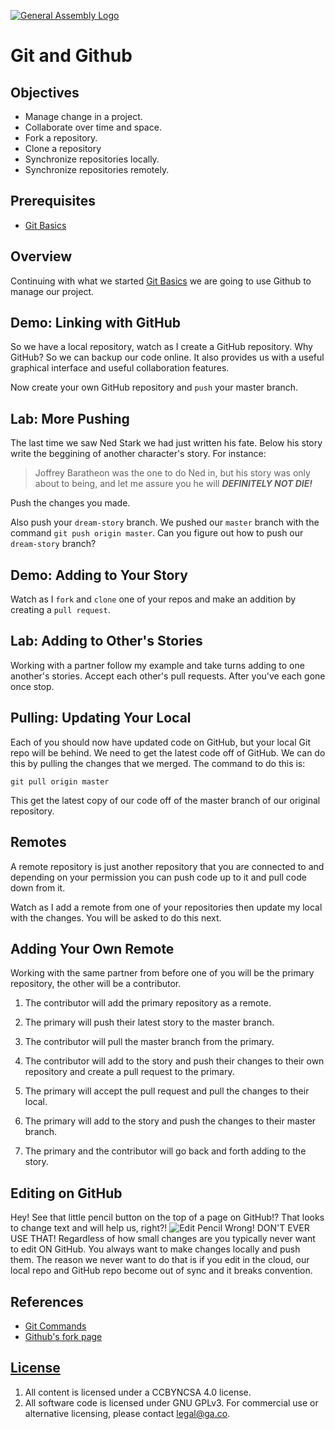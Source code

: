 [![General Assembly Logo](https://camo.githubusercontent.com/1a91b05b8f4d44b5bbfb83abac2b0996d8e26c92/687474703a2f2f692e696d6775722e636f6d2f6b6538555354712e706e67)](https://generalassemb.ly/education/web-development-immersive)

# Git and Github

## Objectives

-   Manage change in a project.
-   Collaborate over time and space.
-   Fork a repository.
-   Clone a repository
-   Synchronize repositories locally.
-   Synchronize repositories remotely.

## Prerequisites

-   [Git Basics](https://git.generalassemb.ly/ga-wdi-boston/git)

## Overview

Continuing with what we started [Git Basics](https://git.generalassemb.ly/ga-wdi-boston/git) we are going to use Github
to manage our project.

## Demo: Linking with GitHub

So we have a local repository, watch as I create a GitHub repository. Why
GitHub? So we can backup our code online. It also provides us with a useful
graphical interface and useful collaboration features.

Now create your own GitHub repository and `push` your master branch.

## Lab: More Pushing

The last time we saw Ned Stark we had just written his fate.  Below his story
write the beggining of another character's story.  For instance:

> Joffrey Baratheon was the one to do Ned in, but his story was only about to
> being, and let me assure you he will ___DEFINITELY NOT DIE!___

Push the changes you made.

Also push your `dream-story` branch.  We pushed our `master` branch with the
command `git push origin master`.  Can you figure out how to push our
`dream-story` branch?

## Demo: Adding to Your Story

Watch as I `fork` and `clone` one of your repos and make an addition by
creating a `pull request`.

## Lab: Adding to Other's Stories

Working with a partner follow my example and take turns adding to one another's
stories. Accept each other's pull requests.  After you've each gone once stop.

## Pulling: Updating Your Local

Each of you should now have updated code on GitHub, but your local Git repo
will be behind.  We need to get the latest code off of GitHub.  We can do this
by pulling the changes that we merged.  The command to do this is:

`git pull origin master`

This get the latest copy of our code off of the master branch of our original
repository.

## Remotes

A remote repository is just another repository that you are connected to and
depending on your permission you can push code up to it and pull code down from
it.

Watch as I add a remote from one of your repositories then update my local with
the changes. You will be asked to do this next.

## Adding Your Own Remote

Working with the same partner from before one of you will be the primary
repository, the other will be a contributor.

1.  The contributor will add the primary repository as a remote.

2.  The primary will push their latest story to the master branch.

3.  The contributor will pull the master branch from the primary.

4.  The contributor will add to the story and push their changes to their own
repository and create a pull request to the primary.

5.  The primary will accept the pull request and pull the changes to their
local.

6.  The primary will add to the story and push the changes to their master
branch.

7.  The primary and the contributor will go back and forth adding to the story.

## Editing on GitHub

Hey! See that little pencil button on the top of a page on GitHub!? That looks
to change text and will help us, right?!
![Edit Pencil](https://i.imgur.com/Drt2g9u.png)
Wrong! DON'T EVER USE THAT! Regardless of how small changes are you typically
never want to edit ON GitHub. You always want to make changes locally and push
 them.
The reason we never want to do that is if you edit in the cloud, our local repo
and GitHub repo become out of sync and it breaks convention.

## References

-   [Git Commands](command-reference.md)
-   [Github's fork page](https://help.github.com/articles/fork-a-repo/)

## [License](LICENSE)

1.  All content is licensed under a CC­BY­NC­SA 4.0 license.
1.  All software code is licensed under GNU GPLv3. For commercial use or
    alternative licensing, please contact legal@ga.co.
